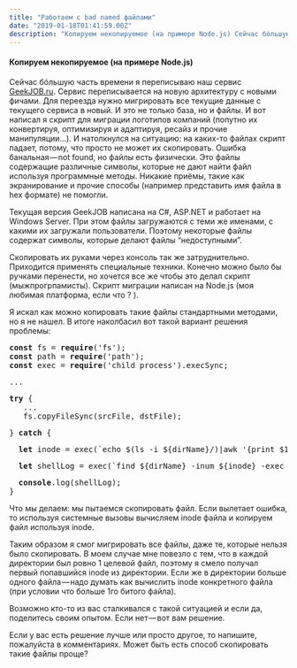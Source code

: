 ```yaml
---
title: "Работаем с bad named файлами"
date: "2019-01-18T01:41:59.00Z"
description: "Копируем некопируемое (на примере Node.js) Сейчас бóльшую часть времени я переписываю наш сервис GeekJOB.ru [https://geekjob.ru]"
---
```


<h4>Копируем некопируемое (на примере Node.js)</h4>
<p>Сейчас бóльшую часть времени я переписываю наш сервис <a href="https://geekjob.ru" target="_blank" rel="noopener noreferrer">GeekJOB.ru</a>. Сервис переписывается на новую архитектуру с новыми фичами. Для переезда нужно мигрировать все текущие данные с текущего сервиса в новый. И это не только база, но и файлы. И вот написал я скрипт для миграции логотипов компаний (попутно их конвертируя, оптимизируя и адаптируя, ресайз и прочие манипуляции…). И натолкнулся на ситуацию: на каких-то файлах скрипт падает, потому, что просто не может их скопировать. Ошибка банальная — not found, но файлы есть физически. Это файлы содержащие различные символы, которые не дают найти файл используя программные методы. Никакие приёмы, такие как экранирование и прочие способы (например представить имя файла в hex формате) не помогли.</p>
<p>Текущая версия GeekJOB написана на C#, ASP.NET и работает на Windows Server. При этом файлы загружаются с теми же именами, с какими их загружали пользователи. Поэтому некоторые файлы содержат символы, которые делают файлы “недоступными”.</p>
<p>Скопировать их руками через консоль так же затруднительно. Приходится применять специальные техники. Конечно можно было бы ручками перенести, но хочется все же чтобы это делал скрипт (мыжпрогрпамисты). Скрипт миграции написан на Node.js (моя любимая платформа, если что ? ).</p>
<p>Я искал как можно копировать такие файлы стандартными методами, но я не нашел. В итоге наколбасил вот такой вариант решения проблемы:</p>
<pre><strong>const</strong> fs = <strong>require</strong>('fs');<br><strong>const</strong> path = <strong>require</strong>('path');<br><strong>const</strong> exec = <strong>require</strong>('child_process').execSync;</pre>
<pre>...</pre>
<pre><strong>try</strong> {<br>   ...<br>   fs.copyFileSync(srcFile, dstFile);</pre>
<pre>} <strong>catch</strong> {</pre>
<pre>  <strong>let</strong> inode = exec(`echo $(ls -i ${dirName}/)|awk '{print $1}'`).toString().trim();</pre>
<pre>  <strong>let</strong> shellLog = exec(`find ${dirName} -inum ${inode} -exec cp -v {} ${newFile} \;`).toString();</pre>
<pre>  <strong>console</strong>.log(shellLog);<br>}</pre>
<p>Что мы делаем: мы пытаемся скопировать файл. Если вылетает ошибка, то используя системные вызовы вычисляем inode файла и копируем файл используя inode.</p>
<p>Таким образом я смог мигрировать все файлы, даже те, которые нельзя было скопировать. В моем случае мне повезло с тем, что в каждой директории был ровно 1 целевой файл, поэтому я смело получал первый попавшийся inode из директории. Если же в директории больше одного файла — надо думать как вычислить inode конкретного файла (при условии что больше 1го битого файла).</p>
<p>Возможно кто-то из вас сталкивался с такой ситуацией и если да, поделитесь своим опытом. Если нет — вот вам решение.</p>
<p>Если у вас есть решение лучше или просто другое, то напишите, пожалуйста в комментариях. Может быть есть способ скопировать такие файлы проще?</p>



